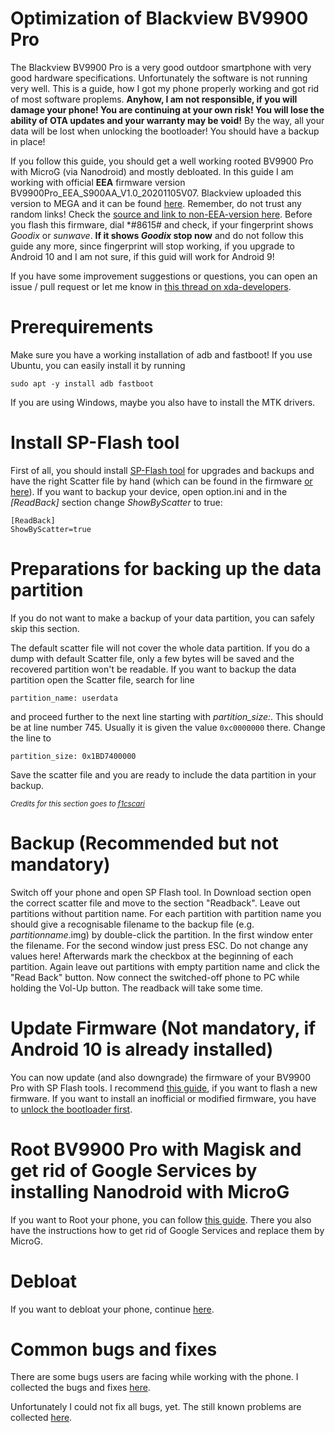 # Optimization of Blackview BV9900 Pro
The Blackview BV9900 Pro is a very good outdoor smartphone with very good hardware specifications.
Unfortunately the software is not running very well. This is a guide, how I got my phone properly working and got rid of most software proplems.
**Anyhow, I am not responsible, if you will damage your phone! You are continuing at your own risk! You will lose the ability of OTA updates and your warranty may be void!**
By the way, all your data will be lost when unlocking the bootloader! You should have a backup in place!

If you follow this guide, you should get a well working rooted BV9900 Pro with MicroG (via Nanodroid) and mostly debloated.
In this guide I am working with official **EEA** firmware version BV9900Pro_EEA_S900AA_V1.0_20201105V07.
Blackview uploaded this version to MEGA and it can be found [here](https://mega.nz/file/vLAnzQDb#AASpRKEQwCOhKTNXtxAPVX2nocLnCZgUdgeFxwDfzg4).
Remember, do not trust any random links! Check the [source and link to non-EEA-version here](https://bbs.blackview.hk/viewtopic.php?f=300&t=538469&start=170#p999471).
Before you flash this firmware, dial \*#8615# and check, if your fingerprint shows _Goodix_ or _sunwave_. **If it shows _Goodix_ stop now** and do not follow this guide any more, since fingerprint will stop working, if you upgrade to Android 10 and I am not sure, if this guid will work for Android 9!

If you have some improvement suggestions or questions, you can open an issue / pull request or let me know in [this thread on xda-developers](https://forum.xda-developers.com/t/root-microg-bugfixes-for-bv9900-pro.4270995/).

# Prerequirements
Make sure you have a working installation of adb and fastboot!
If you use Ubuntu, you can easily install it by running
```
sudo apt -y install adb fastboot
```
If you are using Windows, maybe you also have to install the MTK drivers.

# Install SP-Flash tool
First of all, you should install [SP-Flash tool](https://spflashtool.com/download/) for upgrades and backups and have the right Scatter file by hand (which can be found in the firmware [or here](resources/MT6779_Android_scatter.txt)).
If you want to backup your device, open option.ini and in the _\[ReadBack\]_ section change _ShowByScatter_ to true:

```
[ReadBack]
ShowByScatter=true
```

# Preparations for backing up the data partition
If you do not want to make a backup of your data partition, you can safely skip this section.

The default scatter file will not cover the whole data partition. If you do a dump with default Scatter file, only a few bytes will be saved and the recovered partition won't be readable.
If you want to backup the data partition open the Scatter file, search for line 
```
partition_name: userdata
```
and proceed further to the next line starting with _partition_size:_. This should be at line number 745.
Usually it is given the value ```0xc0000000``` there. Change the line to 
```
partition_size: 0x1BD7400000
```
Save the scatter file and you are ready to include the data partition in your backup.

<sub>_Credits for this section goes to [f1cscari](https://github.com/do1fmd/BV9900Pro-optimization/issues/3)_</sub>


# Backup (Recommended but not mandatory)
Switch off your phone and open SP Flash tool. In Download section open the correct scatter file and move to the section "Readback".
Leave out partitions without partition name. For each partition with partition name you should give a recognisable filename to the backup file (e.g. _partitionname_.img) by double-click the partition. In the first window enter the filename. For the second window just press ESC. Do not change any values here!
Afterwards mark the checkbox at the beginning of each partition. Again leave out partitions with empty partition name and click the "Read Back" button.
Now connect the switched-off phone to PC while holding the Vol-Up button.
The readback will take some time.


# Update Firmware (Not mandatory, if Android 10 is already installed)
You can now update (and also downgrade) the firmware of your BV9900 Pro with SP Flash tools.
I recommend [this guide](https://www.getdroidtips.com/flash-stock-firmware-using-sp-flash-tool/), if you want to flash a new firmware.
If you want to install an inofficial or modified firmware, you have to [unlock the bootloader first](/magisk+microg.md#unlock-bootloader).

# Root BV9900 Pro with Magisk and get rid of Google Services by installing Nanodroid with MicroG
If you want to Root your phone, you can follow [this guide](/magisk+microg.md). There you also have the instructions how to get rid of Google Services and replace them by MicroG.


# Debloat
If you want to debloat your phone, continue [here](/debloat.md).

# Common bugs and fixes
There are some bugs users are facing while working with the phone.
I collected the bugs and fixes [here](bugfixes.md).

Unfortunately I could not fix all bugs, yet. The still known problems are collected [here](to-fix.md).
